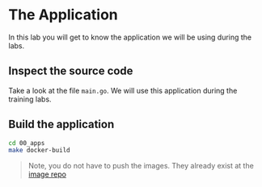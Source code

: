 # The Application

In this lab you will get to know the application we will be using during the labs.

## Inspect the source code

Take a look at the file `main.go`. We will use this application during the training labs.

## Build the application

```bash
cd 00_apps
make docker-build
```

> Note, you do not have to push the images. They already exist at the [image repo](https://quay.io/repository/kubermatic-labs/training-application)
